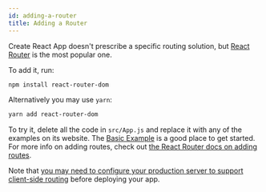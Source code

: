 ```yaml
---
id: adding-a-router
title: Adding a Router
---
```


Create React App doesn't prescribe a specific routing solution, but [React Router](https://reactrouter.com/) is the most popular one.

To add it, run:

```sh
npm install react-router-dom
```

Alternatively you may use `yarn`:

```sh
yarn add react-router-dom
```

To try it, delete all the code in `src/App.js` and replace it with any of the examples on its website. The [Basic Example](https://reactrouter.com/docs/examples/basic) is a good place to get started. For more info on adding routes, check out [the React Router docs on adding routes](https://reactrouter.com/docs/getting-started/tutorial#add-some-routes).

Note that [you may need to configure your production server to support client-side routing](deployment.md#serving-apps-with-client-side-routing) before deploying your app.
